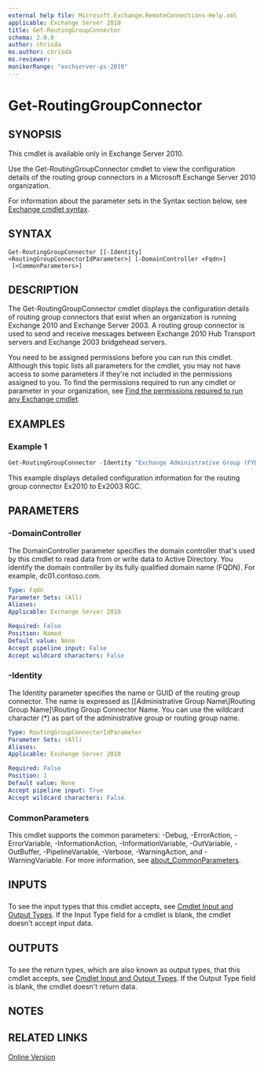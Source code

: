 ```yaml
---
external help file: Microsoft.Exchange.RemoteConnections-Help.xml
applicable: Exchange Server 2010
title: Get-RoutingGroupConnector
schema: 2.0.0
author: chrisda
ms.author: chrisda
ms.reviewer:
monikerRange: "exchserver-ps-2010"
---
```


# Get-RoutingGroupConnector

## SYNOPSIS
This cmdlet is available only in Exchange Server 2010.

Use the Get-RoutingGroupConnector cmdlet to view the configuration details of the routing group connectors in a Microsoft Exchange Server 2010 organization.

For information about the parameter sets in the Syntax section below, see [Exchange cmdlet syntax](https://docs.microsoft.com/powershell/exchange/exchange-server/exchange-cmdlet-syntax).

## SYNTAX

```
Get-RoutingGroupConnector [[-Identity] <RoutingGroupConnectorIdParameter>] [-DomainController <Fqdn>]
 [<CommonParameters>]
```

## DESCRIPTION
The Get-RoutingGroupConnector cmdlet displays the configuration details of routing group connectors that exist when an organization is running Exchange 2010 and Exchange Server 2003. A routing group connector is used to send and receive messages between Exchange 2010 Hub Transport servers and Exchange 2003 bridgehead servers.

You need to be assigned permissions before you can run this cmdlet. Although this topic lists all parameters for the cmdlet, you may not have access to some parameters if they're not included in the permissions assigned to you. To find the permissions required to run any cmdlet or parameter in your organization, see [Find the permissions required to run any Exchange cmdlet](https://docs.microsoft.com/powershell/exchange/exchange-server/find-exchange-cmdlet-permissions).

## EXAMPLES

### Example 1
```powershell
Get-RoutingGroupConnector -Identity "Exchange Administrative Group (FYDIBOHF23SPDLT)\Exchange Routing Group (DWBGZMFD01QNBJR)\Ex2010 to Ex2003 RGC"
```

This example displays detailed configuration information for the routing group connector Ex2010 to Ex2003 RGC.

## PARAMETERS

### -DomainController
The DomainController parameter specifies the domain controller that's used by this cmdlet to read data from or write data to Active Directory. You identify the domain controller by its fully qualified domain name (FQDN). For example, dc01.contoso.com.

```yaml
Type: Fqdn
Parameter Sets: (All)
Aliases:
Applicable: Exchange Server 2010

Required: False
Position: Named
Default value: None
Accept pipeline input: False
Accept wildcard characters: False
```

### -Identity
The Identity parameter specifies the name or GUID of the routing group connector. The name is expressed as [[Administrative Group Name\\]Routing Group Name]\\Routing Group Connector Name. You can use the wildcard character (\*) as part of the administrative group or routing group name.

```yaml
Type: RoutingGroupConnectorIdParameter
Parameter Sets: (All)
Aliases:
Applicable: Exchange Server 2010

Required: False
Position: 1
Default value: None
Accept pipeline input: True
Accept wildcard characters: False
```

### CommonParameters
This cmdlet supports the common parameters: -Debug, -ErrorAction, -ErrorVariable, -InformationAction, -InformationVariable, -OutVariable, -OutBuffer, -PipelineVariable, -Verbose, -WarningAction, and -WarningVariable. For more information, see [about_CommonParameters](https://go.microsoft.com/fwlink/p/?LinkID=113216).

## INPUTS

###  
To see the input types that this cmdlet accepts, see [Cmdlet Input and Output Types](https://go.microsoft.com/fwlink/p/?LinkId=2081749). If the Input Type field for a cmdlet is blank, the cmdlet doesn't accept input data.

## OUTPUTS

###  
To see the return types, which are also known as output types, that this cmdlet accepts, see [Cmdlet Input and Output Types](https://go.microsoft.com/fwlink/p/?LinkId=2081749). If the Output Type field is blank, the cmdlet doesn't return data.

## NOTES

## RELATED LINKS

[Online Version](https://technet.microsoft.com/library/2d68242a-8aaf-43c8-a1ae-eab561391a72.aspx)
